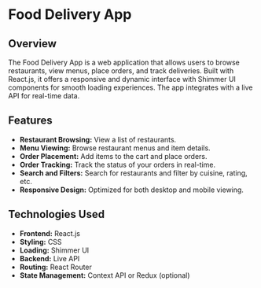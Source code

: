 # Food Delivery App

## Overview

The Food Delivery App is a web application that allows users to browse restaurants, view menus, place orders, and track deliveries. Built with React.js, it offers a responsive and dynamic interface with Shimmer UI components for smooth loading experiences. The app integrates with a live API for real-time data.

## Features

- **Restaurant Browsing:** View a list of restaurants.
- **Menu Viewing:** Browse restaurant menus and item details.
- **Order Placement:** Add items to the cart and place orders.
- **Order Tracking:** Track the status of your orders in real-time.
- **Search and Filters:** Search for restaurants and filter by cuisine, rating, etc.
- **Responsive Design:** Optimized for both desktop and mobile viewing.

## Technologies Used

- **Frontend:** React.js
- **Styling:** CSS
- **Loading:** Shimmer UI
- **Backend:** Live API
- **Routing:** React Router
- **State Management:** Context API or Redux (optional)
